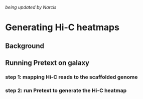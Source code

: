 *being updated by Narcis*

# Generating Hi-C heatmaps

## Background


## Running Pretext on galaxy

### step 1: mapping Hi-C reads to the **scaffolded** genome

### step 2: run Pretext to generate the Hi-C heatmap


